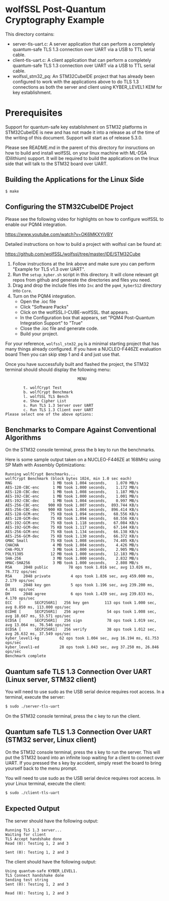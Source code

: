 # wolfSSL Post-Quantum Cryptography Example

This directory contains:

- server-tls-uart.c: A server application that can perform a completely
  quantum-safe TLS 1.3  connection over UART via a USB to TTL serial cable.
- client-tls-uart.c: A client application that can perform a completely
  quantum-safe TLS 1.3 connection over UART via a USB to TTL serial cable.
- wolfssl_stm32_pq: An STM32CubeIDE project that has already been configured to
  work with the applications above to do TLS 1.3 connections as both the server
  and client using KYBER_LEVEL1 KEM for key establishment.

# Prerequisites

Support for quantum-safe key establishment on STM32 platforms in STM32CubeIDE
is new and has not made it into a release as of the time of the writing of this
document.  Support will start as of release 5.3.0.

Please see README.md in the parent of this directory for insructions on how to
build and install wolfSSL on your linux machine with ML-DSA (Dilithium) support.
It will be required to build the applications on the linux side that will talk
to the STM32 board over UART.

## Building the Applications for the Linux Side

```
$ make
```

## Configuring the STM32CubeIDE Project

Please see the following video for highlights on how to configure wolfSSL to
enable our PQM4 integration.

https://www.youtube.com/watch?v=OK6MKXYiVBY

Detailed instructions on how to build a project with wolfssl can be found at:

https://github.com/wolfSSL/wolfssl/tree/master/IDE/STM32Cube

1. Follow instructions at the link above and make sure you can perform "Example
   for TLS v1.3 over UART".
2. Run the `setup_kyber.sh` script in this directory. It will clone relevant
   git repos from github and generate the directories and files you need.
3. Drag and drop the include files into `Inc` and the `pqm4_kyber512` directory
   into `Core`.
4. Turn on the PQM4 integration.
   - Open the .ioc file
   - Click "Software Packs"
   - Click on the wolfSSL.I-CUBE-wolfSSL.<version> that appears.
   - In the Configuration box that appears, set "PQM4 Post-Quantum Integration
     Support" to "True"
   - Close the .ioc file and generate code.
   - Build your project.

For your reference, `wolfssl_stm32_pq` is a minimal starting project that has
many things already configured. If you have a NUCLEO-F446ZE evaluation board
Then you can skip step 1 and 4 and just use that.

Once you have successfully built and flashed the project, the STM32 terminal
should should display the following menu:

```
                                MENU

        t. wolfCrypt Test
        b. wolfCrypt Benchmark
        l. wolfSSL TLS Bench
        e. Show Cipher List
        s. Run TLS 1.3 Server over UART
        c. Run TLS 1.3 Client over UART
Please select one of the above options:
```

## Benchmarks to Compare Against Conventional Algorithms

On the STM32 console terminal, press the b key to run the benchmarks.

Here is some sample output taken on a NUCLEO-F446ZE at 168MHz using SP Math
with Assembly Optimizations:

```
Running wolfCrypt Benchmarks...
wolfCrypt Benchmark (block bytes 1024, min 1.0 sec each)
RNG                  1 MB took 1.004 seconds,    1.070 MB/s
AES-128-CBC-enc      1 MB took 1.000 seconds,    1.172 MB/s
AES-128-CBC-dec      1 MB took 1.008 seconds,    1.187 MB/s
AES-192-CBC-enc      1 MB took 1.000 seconds,    1.001 MB/s
AES-192-CBC-dec      1 MB took 1.004 seconds,    0.997 MB/s
AES-256-CBC-enc    900 KB took 1.007 seconds,  893.744 KB/s
AES-256-CBC-dec    900 KB took 1.004 seconds,  896.414 KB/s
AES-128-GCM-enc     75 KB took 1.094 seconds,   68.556 KB/s
AES-128-GCM-dec     75 KB took 1.094 seconds,   68.556 KB/s
AES-192-GCM-enc     75 KB took 1.118 seconds,   67.084 KB/s
AES-192-GCM-dec     75 KB took 1.117 seconds,   67.144 KB/s
AES-256-GCM-enc     75 KB took 1.134 seconds,   66.138 KB/s
AES-256-GCM-dec     75 KB took 1.130 seconds,   66.372 KB/s
GMAC Small          75 KB took 1.008 seconds,   74.405 KB/s
CHACHA               4 MB took 1.004 seconds,    4.426 MB/s
CHA-POLY             3 MB took 1.000 seconds,    2.905 MB/s
POLY1305            12 MB took 1.000 seconds,   12.183 MB/s
SHA-256              3 MB took 1.000 seconds,    2.832 MB/s
HMAC-SHA256          3 MB took 1.000 seconds,    2.808 MB/s
RSA     2048 public         78 ops took 1.016 sec, avg 13.026 ms, 76.772 ops/sec
RSA     2048 private         4 ops took 1.836 sec, avg 459.000 ms, 2.179 ops/sec
DH      2048 key gen         5 ops took 1.196 sec, avg 239.200 ms, 4.181 ops/sec
DH      2048 agree           6 ops took 1.439 sec, avg 239.833 ms, 4.170 ops/sec
ECC   [      SECP256R1]   256 key gen       113 ops took 1.000 sec, avg 8.850 ms, 113.000 ops/sec
ECDHE [      SECP256R1]   256 agree          54 ops took 1.008 sec, avg 18.667 ms, 53.571 ops/sec
ECDSA [      SECP256R1]   256 sign           78 ops took 1.019 sec, avg 13.064 ms, 76.546 ops/sec
ECDSA [      SECP256R1]   256 verify         38 ops took 1.012 sec, avg 26.632 ms, 37.549 ops/sec
kyber_level1-kg         62 ops took 1.004 sec, avg 16.194 ms, 61.753 ops/sec
kyber_level1-ed         28 ops took 1.043 sec, avg 37.250 ms, 26.846 ops/sec
Benchmark complete
```

## Quantum safe TLS 1.3 Connection Over UART (Linux server, STM32 client)

You will need to use sudo as the USB serial device requires root access.
In a terminal, execute the server:

```sh
$ sudo ./server-tls-uart
```

On the STM32 console terminal, press the c key to run the client.

## Quantum safe TLS 1.3 Connection Over UART (STM32 server, Linux client)

On the STM32 console terminal, press the s key to run the server. This will put
the STM32 board into an infinite loop waiting for a client to connect over UART.
If you pressed the s key by accident, simply reset the board to bring yourself
back to the menu prompt.

You will need to use sudo as the USB serial device requires root access.
In your Linux terminal, execute the client:

```sh
$ sudo ./client-tls-uart
```

## Expected Output

The server should have the following output:

```
Running TLS 1.3 server...
Waiting for client
TLS Accept handshake done
Read (0): Testing 1, 2 and 3

Sent (0): Testing 1, 2 and 3
```

The client should have the following output:

```
Using quantum-safe KYBER_LEVEL1.
TLS Connect handshake done
Sending test string
Sent (0): Testing 1, 2 and 3

Read (0): Testing 1, 2 and 3
```
